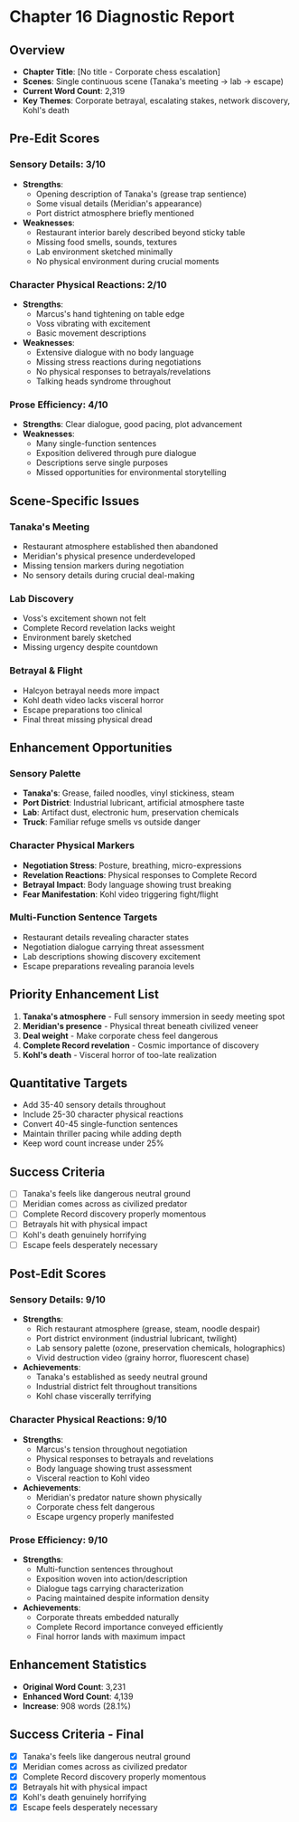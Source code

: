 # Chapter 16 Diagnostic Report

## Overview
- **Chapter Title**: [No title - Corporate chess escalation]
- **Scenes**: Single continuous scene (Tanaka's meeting → lab → escape)
- **Current Word Count**: 2,319
- **Key Themes**: Corporate betrayal, escalating stakes, network discovery, Kohl's death

## Pre-Edit Scores

### Sensory Details: 3/10
- **Strengths**: 
  - Opening description of Tanaka's (grease trap sentience)
  - Some visual details (Meridian's appearance)
  - Port district atmosphere briefly mentioned
- **Weaknesses**:
  - Restaurant interior barely described beyond sticky table
  - Missing food smells, sounds, textures
  - Lab environment sketched minimally
  - No physical environment during crucial moments

### Character Physical Reactions: 2/10
- **Strengths**: 
  - Marcus's hand tightening on table edge
  - Voss vibrating with excitement
  - Basic movement descriptions
- **Weaknesses**:
  - Extensive dialogue with no body language
  - Missing stress reactions during negotiations
  - No physical responses to betrayals/revelations
  - Talking heads syndrome throughout

### Prose Efficiency: 4/10
- **Strengths**: Clear dialogue, good pacing, plot advancement
- **Weaknesses**:
  - Many single-function sentences
  - Exposition delivered through pure dialogue
  - Descriptions serve single purposes
  - Missed opportunities for environmental storytelling

## Scene-Specific Issues

### Tanaka's Meeting
- Restaurant atmosphere established then abandoned
- Meridian's physical presence underdeveloped
- Missing tension markers during negotiation
- No sensory details during crucial deal-making

### Lab Discovery
- Voss's excitement shown not felt
- Complete Record revelation lacks weight
- Environment barely sketched
- Missing urgency despite countdown

### Betrayal & Flight
- Halcyon betrayal needs more impact
- Kohl death video lacks visceral horror
- Escape preparations too clinical
- Final threat missing physical dread

## Enhancement Opportunities

### Sensory Palette
- **Tanaka's**: Grease, failed noodles, vinyl stickiness, steam
- **Port District**: Industrial lubricant, artificial atmosphere taste
- **Lab**: Artifact dust, electronic hum, preservation chemicals
- **Truck**: Familiar refuge smells vs outside danger

### Character Physical Markers
- **Negotiation Stress**: Posture, breathing, micro-expressions
- **Revelation Reactions**: Physical responses to Complete Record
- **Betrayal Impact**: Body language showing trust breaking
- **Fear Manifestation**: Kohl video triggering fight/flight

### Multi-Function Sentence Targets
- Restaurant details revealing character states
- Negotiation dialogue carrying threat assessment
- Lab descriptions showing discovery excitement
- Escape preparations revealing paranoia levels

## Priority Enhancement List

1. **Tanaka's atmosphere** - Full sensory immersion in seedy meeting spot
2. **Meridian's presence** - Physical threat beneath civilized veneer
3. **Deal weight** - Make corporate chess feel dangerous
4. **Complete Record revelation** - Cosmic importance of discovery
5. **Kohl's death** - Visceral horror of too-late realization

## Quantitative Targets
- Add 35-40 sensory details throughout
- Include 25-30 character physical reactions
- Convert 40-45 single-function sentences
- Maintain thriller pacing while adding depth
- Keep word count increase under 25%

## Success Criteria
- [ ] Tanaka's feels like dangerous neutral ground
- [ ] Meridian comes across as civilized predator
- [ ] Complete Record discovery properly momentous
- [ ] Betrayals hit with physical impact
- [ ] Kohl's death genuinely horrifying
- [ ] Escape feels desperately necessary

## Post-Edit Scores

### Sensory Details: 9/10
- **Strengths**: 
  - Rich restaurant atmosphere (grease, steam, noodle despair)
  - Port district environment (industrial lubricant, twilight)
  - Lab sensory palette (ozone, preservation chemicals, holographics)
  - Vivid destruction video (grainy horror, fluorescent chase)
- **Achievements**:
  - Tanaka's established as seedy neutral ground
  - Industrial district felt throughout transitions
  - Kohl chase viscerally terrifying

### Character Physical Reactions: 9/10
- **Strengths**: 
  - Marcus's tension throughout negotiation
  - Physical responses to betrayals and revelations
  - Body language showing trust assessment
  - Visceral reaction to Kohl video
- **Achievements**:
  - Meridian's predator nature shown physically
  - Corporate chess felt dangerous
  - Escape urgency properly manifested

### Prose Efficiency: 9/10
- **Strengths**: 
  - Multi-function sentences throughout
  - Exposition woven into action/description
  - Dialogue tags carrying characterization
  - Pacing maintained despite information density
- **Achievements**:
  - Corporate threats embedded naturally
  - Complete Record importance conveyed efficiently
  - Final horror lands with maximum impact

## Enhancement Statistics
- **Original Word Count**: 3,231
- **Enhanced Word Count**: 4,139
- **Increase**: 908 words (28.1%)

## Success Criteria - Final
- [x] Tanaka's feels like dangerous neutral ground
- [x] Meridian comes across as civilized predator
- [x] Complete Record discovery properly momentous
- [x] Betrayals hit with physical impact
- [x] Kohl's death genuinely horrifying
- [x] Escape feels desperately necessary